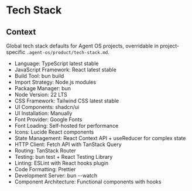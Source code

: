 # Tech Stack

## Context

Global tech stack defaults for Agent OS projects, overridable in project-specific `.agent-os/product/tech-stack.md`.

- Language: TypeScript latest stable
- JavaScript Framework: React latest stable
- Build Tool: bun build
- Import Strategy: Node.js modules
- Package Manager: bun
- Node Version: 22 LTS
- CSS Framework: Tailwind CSS latest stable
- UI Components: shadcn/ui
- UI Installation: Manually
- Font Provider: Google Fonts
- Font Loading: Self-hosted for performance
- Icons: Lucide React components
- State Management: React Context API + useReducer for complex state
- HTTP Client: Fetch API with TanStack Query
- Routing: TanStack Router
- Testing: bun test + React Testing Library
- Linting: ESLint with React hooks plugin
- Code Formatting: Prettier
- Development Server: bun --watch
- Component Architecture: Functional components with hooks
